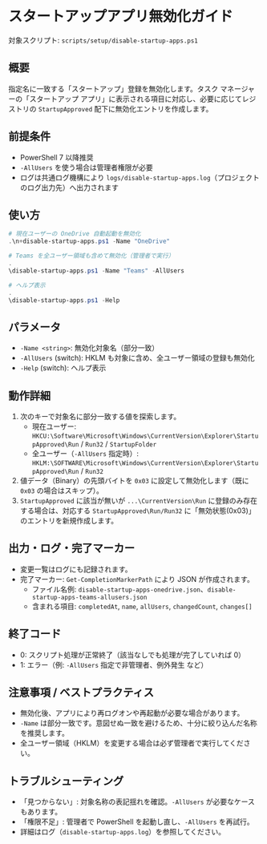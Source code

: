 # スタートアップアプリ無効化ガイド

対象スクリプト: `scripts/setup/disable-startup-apps.ps1`

## 概要
指定名に一致する「スタートアップ」登録を無効化します。タスク マネージャーの「スタートアップ アプリ」に表示される項目に対応し、必要に応じてレジストリの `StartupApproved` 配下に無効化エントリを作成します。

## 前提条件
- PowerShell 7 以降推奨
- `-AllUsers` を使う場合は管理者権限が必要
- ログは共通ログ機構により `logs/disable-startup-apps.log`（プロジェクトのログ出力先）へ出力されます

## 使い方

```powershell
# 現在ユーザーの OneDrive 自動起動を無効化
.\n+disable-startup-apps.ps1 -Name "OneDrive"

# Teams を全ユーザー領域も含めて無効化（管理者で実行）
.
\disable-startup-apps.ps1 -Name "Teams" -AllUsers

# ヘルプ表示
.
\disable-startup-apps.ps1 -Help
```

## パラメータ
- `-Name <string>`: 無効化対象名（部分一致）
- `-AllUsers` (switch): HKLM も対象に含め、全ユーザー領域の登録も無効化
- `-Help` (switch): ヘルプ表示

## 動作詳細
1. 次のキーで対象名に部分一致する値を探索します。
   - 現在ユーザー: `HKCU:\Software\Microsoft\Windows\CurrentVersion\Explorer\StartupApproved\Run` / `Run32` / `StartupFolder`
   - 全ユーザー（`-AllUsers` 指定時）: `HKLM:\SOFTWARE\Microsoft\Windows\CurrentVersion\Explorer\StartupApproved\Run` / `Run32`
2. 値データ（Binary）の先頭バイトを `0x03` に設定して無効化します（既に `0x03` の場合はスキップ）。
3. `StartupApproved` に該当が無いが `...\CurrentVersion\Run` に登録のみ存在する場合は、対応する `StartupApproved\Run/Run32` に「無効状態(0x03)」のエントリを新規作成します。

## 出力・ログ・完了マーカー
- 変更一覧はログにも記録されます。
- 完了マーカー: `Get-CompletionMarkerPath` により JSON が作成されます。
  - ファイル名例: `disable-startup-apps-onedrive.json`、`disable-startup-apps-teams-allusers.json`
  - 含まれる項目: `completedAt`, `name`, `allUsers`, `changedCount`, `changes[]`

## 終了コード
- 0: スクリプト処理が正常終了（該当なしでも処理が完了していれば 0）
- 1: エラー（例: `-AllUsers` 指定で非管理者、例外発生 など）

## 注意事項 / ベストプラクティス
- 無効化後、アプリにより再ログオンや再起動が必要な場合があります。
- `-Name` は部分一致です。意図せぬ一致を避けるため、十分に絞り込んだ名称を推奨します。
- 全ユーザー領域（HKLM）を変更する場合は必ず管理者で実行してください。

## トラブルシューティング
- 「見つからない」: 対象名称の表記揺れを確認。`-AllUsers` が必要なケースもあります。
- 「権限不足」: 管理者で PowerShell を起動し直し、`-AllUsers` を再試行。
- 詳細はログ（`disable-startup-apps.log`）を参照してください。
